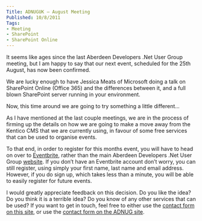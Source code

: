 ```yaml
---
Title: ADNUGUK – August Meeting
Published: 10/8/2011
Tags:
- Meeting
- SharePoint
- SharePoint Online
---
```


It seems like ages since the last Aberdeen Developers .Net User Group meeting, but I am happy to say that our next event, scheduled for the 25th August, has now been confirmed.

We are lucky enough to have Jessica Meats of Microsoft doing a talk on SharePoint Online (Office 365) and the differences between it, and a full blown SharePoint server running in your environment.

Now, this time around we are going to try something a little different...

As I have mentioned at the last couple meetings, we are in the process of firming up the details on how we are going to make a move away from the Kentico CMS that we are currently using, in favour of some free services that can be used to organise events.

To that end, in order to register for this months event, you will have to head on over to [Eventbrite](http://adnuguk.eventbrite.com/), rather than the main Aberdeen Developers .Net User Group [website](http://www.aberdeendevelopers.co.uk/). If you don’t have an Eventbrite account don’t worry, you can still register, using simply your first name, last name and email address. However, if you do sign up, which takes less than a minute, you will be able to easily register for future events.

I would greatly appreciate feedback on this decision. Do you like the idea? Do you think it is a terrible idea? Do you know of any other services that can be used? If you want to get in touch, feel free to either use the [contact form on this site](http://www.gep13.co.uk/blog/?page_id=38), or use the [contact form on the ADNUG site](http://www.aberdeendevelopers.co.uk/Contact.aspx).
